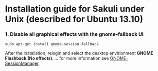 Installation guide for Sakuli under Unix (described for Ubuntu 13.10)
================

### 1. Disable all graphical effects with the gnome-fallback UI

 `sudo apt-get install gnome-session-fallback`

 After the installation, relogin and select the desktop envirionment __GNOME Flashback (No effects)__.
 ... for more information see [GNOME-SessionManager](https://apps.ubuntu.com/cat/applications/gnome-session-fallback/).